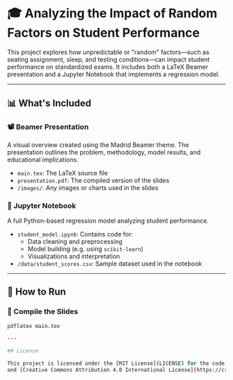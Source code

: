 # 🎓 Analyzing the Impact of Random Factors on Student Performance

This project explores how unpredictable or "random" factors—such as seating assignment, sleep, and testing conditions—can impact student performance on standardized exams. It includes both a LaTeX Beamer presentation and a Jupyter Notebook that implements a regression model.

---

## 📊 What's Included

### 📽️ Beamer Presentation
A visual overview created using the Madrid Beamer theme. The presentation outlines the problem, methodology, model results, and educational implications.

- `main.tex`: The LaTeX source file
- `presentation.pdf`: The compiled version of the slides
- `/images/`: Any images or charts used in the slides

### 📓 Jupyter Notebook
A full Python-based regression model analyzing student performance.

- `student_model.ipynb`: Contains code for:
  - Data cleaning and preprocessing
  - Model building (e.g. using `scikit-learn`)
  - Visualizations and interpretation
- `/data/student_scores.csv`: Sample dataset used in the notebook

---

## 🚀 How to Run

### 🧪 Compile the Slides
```bash
pdflatex main.tex

---

## License

This project is licensed under the [MIT License](LICENSE) for the code  
and [Creative Commons Attribution 4.0 International License](https://creativecommons.org/licenses/by/4.0/) for the presentation content.
